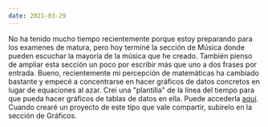 ```yaml
---
date: 2021-03-29
---
```


No ha tenido mucho tiempo recientemente porque estoy preparando para los examenes de matura, pero hoy terminé la sección de Música donde pueden escuchar la mayoría de la música que he creado. También pienso de ampliar esta sección un poco por escribir más que uno a dos frases por entrada. Bueno, recientemente mi percepción de matemáticas ha cambiado bastante y empecé a concentrarse en hacer gráficos de datos concretos en lugar de equaciones al azar. Creí una "plantilla" de la línea del tiempo para que pueda hacer gráficos de tablas de datos en ella. Puede accederla [aquí](https://www.desmos.com/calculator/6pphgr9wn5). Cuando crearé un proyecto de este tipo que vale compartir, subirelo en la sección de Gráficos.

<br/>

<MdImage img="sup/graphs.png" width="432" height="284" class="border"></MdImage>
